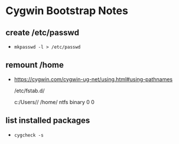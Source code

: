 Cygwin Bootstrap Notes
======================

create /etc/passwd
------------------

* `mkpasswd -l > /etc/passwd`

remount /home
-------------

* https://cygwin.com/cygwin-ug-net/using.html#using-pathnames

    /etc/fstab.d/<username>
    
    c:/Users/<username>/<cygwin-home-path>    /home/<username>    ntfs    binary     0    0


list installed packages
-----------------------

* `cygcheck -s`
